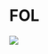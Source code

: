 # FOL
![](https://flippaconfol.com/wp-content/uploads/2021/09/Modulo-Formacion-y-orientacion-laboral-FOL.png)